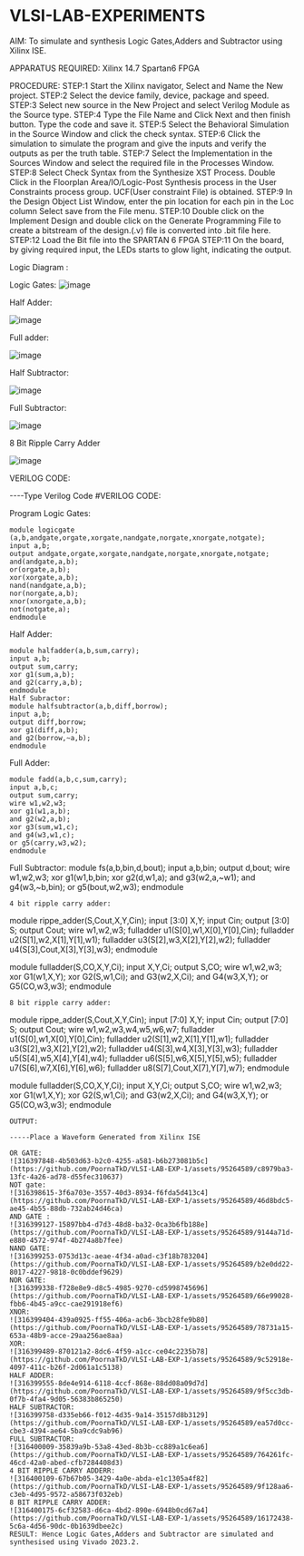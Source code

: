 # VLSI-LAB-EXPERIMENTS
AIM: To simulate and synthesis Logic Gates,Adders and Subtractor using Xilinx ISE.

APPARATUS REQUIRED: Xilinx 14.7 Spartan6 FPGA

PROCEDURE: STEP:1 Start the Xilinx navigator, Select and Name the New project. STEP:2 Select the device family, device, package and speed. STEP:3 Select new source in the New Project and select Verilog Module as the Source type. STEP:4 Type the File Name and Click Next and then finish button. Type the code and save it. STEP:5 Select the Behavioral Simulation in the Source Window and click the check syntax. STEP:6 Click the simulation to simulate the program and give the inputs and verify the outputs as per the truth table. STEP:7 Select the Implementation in the Sources Window and select the required file in the Processes Window. STEP:8 Select Check Syntax from the Synthesize XST Process. Double Click in the Floorplan Area/IO/Logic-Post Synthesis process in the User Constraints process group. UCF(User constraint File) is obtained. STEP:9 In the Design Object List Window, enter the pin location for each pin in the Loc column Select save from the File menu. STEP:10 Double click on the Implement Design and double click on the Generate Programming File to create a bitstream of the design.(.v) file is converted into .bit file here. STEP:12 Load the Bit file into the SPARTAN 6 FPGA STEP:11 On the board, by giving required input, the LEDs starts to glow light, indicating the output.

Logic Diagram :

Logic Gates:
![image](https://github.com/navaneethans/VLSI-LAB-EXPERIMENTS/assets/6987778/ee17970c-3ac9-4603-881b-88e2825f41a4)


Half Adder:

![image](https://github.com/navaneethans/VLSI-LAB-EXPERIMENTS/assets/6987778/0e1ecb96-0c25-4556-832b-aeeedfdfe7b9)


Full adder:

![image](https://github.com/navaneethans/VLSI-LAB-EXPERIMENTS/assets/6987778/9bb3964c-438f-469d-a3de-c1cca6f323fb)


Half Subtractor:

![image](https://github.com/navaneethans/VLSI-LAB-EXPERIMENTS/assets/6987778/731470b7-eb4e-49f8-8bb7-2994052a7184)



Full Subtractor:

![image](https://github.com/navaneethans/VLSI-LAB-EXPERIMENTS/assets/6987778/d66f874b-c1f2-44b3-a035-7149b56430c1)



8 Bit Ripple Carry Adder

![image](https://github.com/navaneethans/VLSI-LAB-EXPERIMENTS/assets/6987778/7385a408-40a5-4203-8050-b72818622d79)



VERILOG CODE:

----Type Verilog Code #VERILOG CODE:

Program
Logic Gates:
```
module logicgate (a,b,andgate,orgate,xorgate,nandgate,norgate,xnorgate,notgate);
input a,b;  
output andgate,orgate,xorgate,nandgate,norgate,xnorgate,notgate;
and(andgate,a,b);
or(orgate,a,b);
xor(xorgate,a,b);
nand(nandgate,a,b); 
nor(norgate,a,b);
xnor(xnorgate,a,b);
not(notgate,a);
endmodule
```
Half Adder:
```
module halfadder(a,b,sum,carry);
input a,b;
output sum,carry;
xor g1(sum,a,b);
and g2(carry,a,b);
endmodule
Half Subractor:
module halfsubtractor(a,b,diff,borrow);
input a,b;
output diff,borrow;
xor g1(diff,a,b);
and g2(borrow,~a,b);
endmodule
```
Full Adder:
```
module fadd(a,b,c,sum,carry);
input a,b,c;
output sum,carry;
wire w1,w2,w3;
xor g1(w1,a,b);
and g2(w2,a,b);
xor g3(sum,w1,c);
and g4(w3,w1,c);
or g5(carry,w3,w2);
endmodule
```
Full Subtractor:
module fs(a,b,bin,d,bout);
input a,b,bin; 
output d,bout;
wire w1,w2,w3;
xor g1(w1,b,bin; 
xor g2(d,w1,a);
and g3(w2,a,~w1);
and g4(w3,~b,bin);
or g5(bout,w2,w3);
endmodule
```
4 bit ripple carry adder:
```
module rippe_adder(S,Cout,X,Y,Cin);
input [3:0] X,Y;
input Cin;
output [3:0] S;
output Cout;
wire w1,w2,w3;
fulladder u1(S[0],w1,X[0],Y[0],Cin);
fulladder u2(S[1],w2,X[1],Y[1],w1);
fulladder u3(S[2],w3,X[2],Y[2],w2);
fulladder u4(S[3],Cout,X[3],Y[3],w3);
endmodule

module fulladder(S,CO,X,Y,Ci);
input X,Y,Ci;
output S,CO;
wire w1,w2,w3;
xor G1(w1,X,Y);
xor G2(S,w1,Ci);
and G3(w2,X,Ci);
and G4(w3,X,Y);
or G5(CO,w3,w3);
endmodule
```
8 bit ripple carry adder:
```
module rippe_adder(S,Cout,X,Y,Cin);
input [7:0] X,Y;
input Cin;
output [7:0] S;
output Cout;
wire w1,w2,w3,w4,w5,w6,w7;
fulladder u1(S[0],w1,X[0],Y[0],Cin);
fulladder u2(S[1],w2,X[1],Y[1],w1);
fulladder u3(S[2],w3,X[2],Y[2],w2);
fulladder u4(S[3],w4,X[3],Y[3],w3);
fulladder u5(S[4],w5,X[4],Y[4],w4);
fulladder u6(S[5],w6,X[5],Y[5],w5);
fulladder u7(S[6],w7,X[6],Y[6],w6);
fulladder u8(S[7],Cout,X[7],Y[7],w7);
endmodule


module fulladder(S,CO,X,Y,Ci);
input X,Y,Ci;
output S,CO;
wire w1,w2,w3;
xor G1(w1,X,Y);
xor G2(S,w1,Ci);
and G3(w2,X,Ci);
and G4(w3,X,Y);
or G5(CO,w3,w3);
endmodule
```
OUTPUT:

-----Place a Waveform Generated from Xilinx ISE

OR GATE:
![316397848-4b503d63-b2c0-4255-a581-b6b273081b5c](https://github.com/PoornaTkD/VLSI-LAB-EXP-1/assets/95264589/c8979ba3-13fc-4a26-ad78-d55fec310637)
NOT gate:
![316398615-3f6a703e-3557-40d3-8934-f6fda5d413c4](https://github.com/PoornaTkD/VLSI-LAB-EXP-1/assets/95264589/46d8bdc5-ae45-4b55-88db-732ab24d46ca)
AND GATE :
![316399127-15897bb4-d7d3-48d8-ba32-0ca3b6fb188e](https://github.com/PoornaTkD/VLSI-LAB-EXP-1/assets/95264589/9144a71d-e880-4572-974f-4b274a8b7fee)
NAND GATE:
![316399253-0753d13c-aeae-4f34-a0ad-c3f18b783204](https://github.com/PoornaTkD/VLSI-LAB-EXP-1/assets/95264589/b2e0dd22-8017-4227-9818-0c0bddef9629)
NOR GATE:
![316399338-f728e8e9-d8c5-4985-9270-cd5998745696](https://github.com/PoornaTkD/VLSI-LAB-EXP-1/assets/95264589/66e99028-fbb6-4b45-a9cc-cae291918ef6)
XNOR:
![316399404-439a0925-ff55-406a-acb6-3bcb28fe9b80](https://github.com/PoornaTkD/VLSI-LAB-EXP-1/assets/95264589/78731a15-653a-48b9-acce-29aa256ae8aa)
XOR:
![316399489-870121a2-8dc6-4f59-a1cc-ce04c2235b78](https://github.com/PoornaTkD/VLSI-LAB-EXP-1/assets/95264589/9c52918e-4097-411c-b26f-2d061a1c5138)
HALF ADDER:
![316399555-8de4e914-6118-4ccf-868e-88dd08a09d7d](https://github.com/PoornaTkD/VLSI-LAB-EXP-1/assets/95264589/9f5cc3db-0f7b-4fa4-9d05-56383b865250)
HALF SUBTRACTOR:
![316399758-d335eb66-f012-4d35-9a14-35157d8b3129](https://github.com/PoornaTkD/VLSI-LAB-EXP-1/assets/95264589/ea57d0cc-cbe3-4394-ae64-5ba9cdc9ab96)
FULL SUBTRACTOR:
![316400009-35839a9b-53a8-43ed-8b3b-cc889a1c6ea6](https://github.com/PoornaTkD/VLSI-LAB-EXP-1/assets/95264589/764261fc-46cd-42a0-abed-cfb7284408d3)
4 BIT RIPPLE CARRY ADDERR:
![316400109-67b67b05-3429-4a0e-abda-e1c1305a4f82](https://github.com/PoornaTkD/VLSI-LAB-EXP-1/assets/95264589/9f128aa6-c3eb-4d95-9572-a58673f032eb)
8 BIT RIPPLE CARRY ADDER:
![316400175-6cf32583-d6ca-4bd2-890e-6948b0cd67a4](https://github.com/PoornaTkD/VLSI-LAB-EXP-1/assets/95264589/16172438-5c6a-4d56-90dc-0b1639dbee2c)
RESULT: Hence Logic Gates,Adders and Subtractor are simulated and synthesised using Vivado 2023.2.



